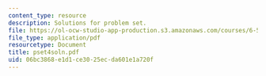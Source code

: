 ```yaml
---
content_type: resource
description: Solutions for problem set.
file: https://ol-ocw-studio-app-production.s3.amazonaws.com/courses/6-541j-speech-communication-spring-2004/06bc3868e1d1ce3025ecda601e1a720f_pset4soln.pdf
file_type: application/pdf
resourcetype: Document
title: pset4soln.pdf
uid: 06bc3868-e1d1-ce30-25ec-da601e1a720f
---
```

